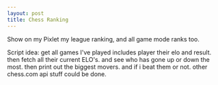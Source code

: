 ```yaml
---
layout: post
title: Chess Ranking
---
```


Show on my Pixlet my league ranking, and all game mode ranks too.

Script idea: get all games I've played includes player their elo and result.
 then fetch all their current ELO's. and see who has gone up or down the most.
 then print out the biggest movers. and if i beat them or not. other chess.com api stuff could be done.
